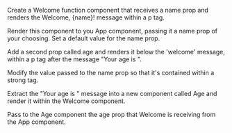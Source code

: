 Create a Welcome function component that receives a name prop and renders the Welcome, {name}! message within a p tag.

Render this component to you App component, passing it a name prop of your choosing. Set a default value for the name prop.

Add a second prop called age and renders it below the 'welcome' message, within a p tag after the message "Your age is ".

Modify the value passed to the name prop so that it's contained within a strong tag.

Extract the "Your age is " message into a new component called Age and render it within the Welcome component.

Pass to the Age component the age prop that Welcome is receiving from the App component.
